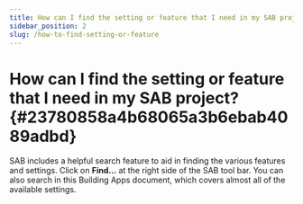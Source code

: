 ```yaml
---
title: How can I find the setting or feature that I need in my SAB project?
sidebar_position: 2
slug: /how-to-find-setting-or-feature
---
```


# **How can I find the setting or feature that I need in my SAB project?** {#23780858a4b68065a3b6ebab4089adbd}

SAB includes a helpful search feature to aid in finding the various features and settings. Click on **Find…** at the right side of the SAB tool bar. You can also search in this Building Apps document, which covers almost all of the available settings.

